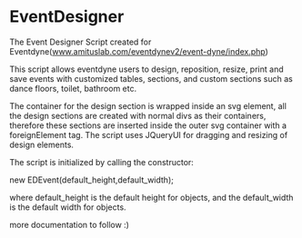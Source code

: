 # EventDesigner
The Event Designer Script created for Eventdyne(www.amituslab.com/eventdynev2/event-dyne/index.php)

This script allows eventdyne users to design, reposition, resize, print and save events with customized tables, sections, and custom sections such as dance floors, toilet, bathroom etc.

The container for the design section is wrapped inside an svg element, all the design sections are created with normal divs as their containers, therefore these sections are inserted inside the outer svg container with a foreignElement tag. The script uses JQueryUI for dragging and resizing of design elements. 

The script is initialized by calling the constructor:

new EDEvent(default_height,default_width);

where default_height is the default height for objects, and the default_width is the default width for objects.

more documentation to follow :)